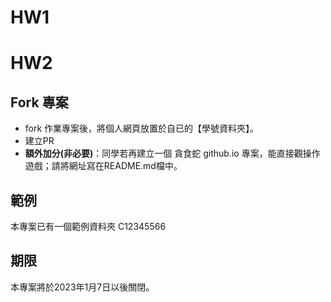 # HW1
# HW2
## Fork 專案
- fork 作業專案後，將個人網頁放置於自已的【學號資料夾】。
- 建立PR
- **額外加分(非必要)**：同學若再建立一個 貪食蛇 github.io 專案，能直接觀操作遊戲；請將網址寫在README.md檔中。

## 範例
本專案已有一個範例資料夾 C12345566

## 期限
本專案將於2023年1月7日以後關閉。



